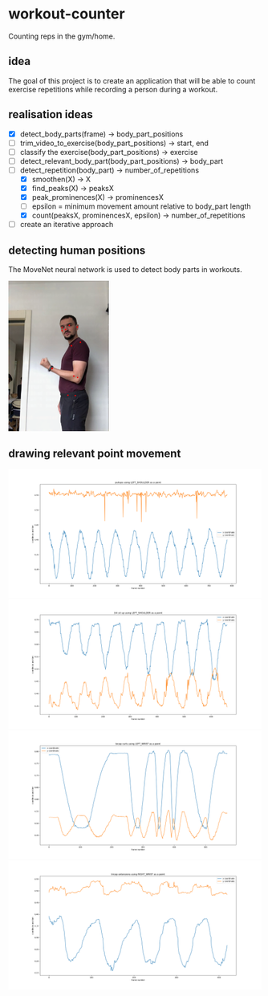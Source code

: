 # workout-counter
Counting reps in the gym/home.

## idea
The goal of this project is to create an application that will be able to count exercise repetitions while recording a person during a workout.

## realisation ideas
- [x] detect_body_parts(frame) -> body_part_positions
- [ ] trim_video_to_exercise(body_part_positions) -> start, end
- [ ] classify the exercise(body_part_positions) -> exercise
- [ ] detect_relevant_body_part(body_part_positions) -> body_part
- [ ] detect_repetition(body_part) -> number_of_repetitions
  - [x] smoothen(X) -> X
  - [x] find_peaks(X) -> peaksX
  - [x] peak_prominences(X) -> prominencesX
  - [ ] epsilon = minimum movement amount relative to body_part length
  - [x] count(peaksX, prominencesX, epsilon) -> number_of_repetitions
- [ ] create an iterative approach

## detecting human positions
The MoveNet neural network is used to detect body parts in workouts.

<img src="./img/body_part_detection.png" width=200>

## drawing relevant point movement
![pullups](./img/pullups.png)
![situps](./img/situps.png)
![bicep curls](./img/bicep_curls.png)
![tricep extensions](./img/tricep_extensions.png)
